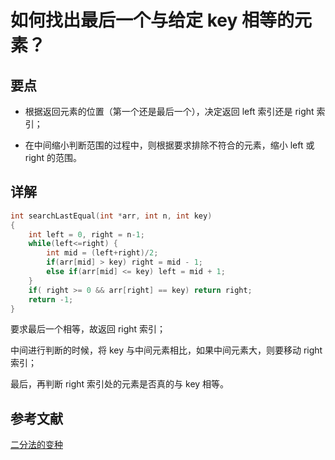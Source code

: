# 如何找出最后一个与给定 key 相等的元素？

## 要点

- 根据返回元素的位置（第一个还是最后一个），决定返回 left 索引还是 right 索引；

- 在中间缩小判断范围的过程中，则根据要求排除不符合的元素，缩小 left 或 right 的范围。


## 详解

```c++
int searchLastEqual(int *arr, int n, int key)
{
    int left = 0, right = n-1;
    while(left<=right) {
        int mid = (left+right)/2;
        if(arr[mid] > key) right = mid - 1;
        else if(arr[mid] <= key) left = mid + 1;
    }
    if( right >= 0 && arr[right] == key) return right;
    return -1;
}
```

要求最后一个相等，故返回 right 索引；

中间进行判断的时候，将 key 与中间元素相比，如果中间元素大，则要移动 right 索引；

最后，再判断 right 索引处的元素是否真的与 key 相等。

## 参考文献

[二分法的变种](https://www.evernote.com/shard/s659/sh/a750d92f-1427-4cc1-ad0d-adff53e6f745/672c57d36f4b86ca157e23d659f71352)